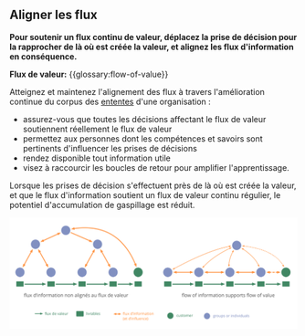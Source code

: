 ## Aligner les flux

**Pour soutenir un flux continu de valeur, déplacez la prise de décision pour la rapprocher de là où est créée la valeur, et alignez les flux d'information en conséquence.**

**Flux de valeur:** {{glossary:flow-of-value}}

Atteignez et maintenez l'alignement des flux à travers l'amélioration continue du corpus des [ententes](glossary:agreement) d'une organisation :

- assurez-vous que toutes les décisions affectant le flux de valeur soutiennent réellement le flux de valeur
- permettez aux personnes dont les compétences et savoirs sont pertinents d'influencer les prises de décisions
- rendez disponible tout information utile
- visez à raccourcir les boucles de retour pour amplifier l'apprentissage.

Lorsque les prises de décision s'effectuent près de là où est créée la valeur, et que le flux d'information soutient un flux de valeur continu régulier, le potentiel d'accumulation de gaspillage est réduit.

![Aligner le flux d'informations pour soutenir le flux de valeur](img/workflow-and-value/align-flow.png)